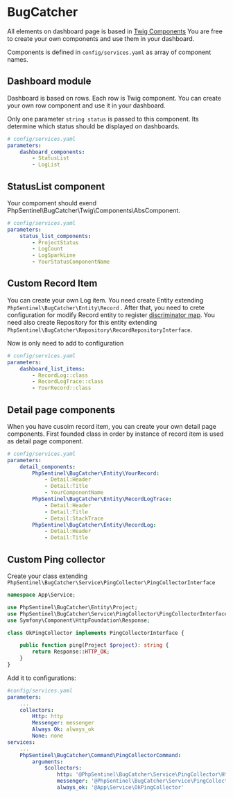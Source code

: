 # BugCatcher

All elements on dashboard page is based in [Twig Components](https://symfony.com/bundles/ux-twig-component/current/index.html)
You are free to create your own components and use them in your dashboard.

Components is defined in ```config/services.yaml``` as array of component names.

## Dashboard module

Dashboard is based on rows. Each row is Twig component.
You can create your own row component and use it in your dashboard.

Only one parameter ```string status``` is passed to this component. Its determine which status should be displayed on dashboards.

```yaml
# config/services.yaml
parameters:
    dashboard_components:
        - StatusList
        - LogList
```

## StatusList component

Your compoment should exend PhpSentinel\BugCatcher\Twig\Components\AbsComponent.

```yaml
# config/services.yaml
parameters:
    status_list_components:
        - ProjectStatus
        - LogCount
        - LogSparkLine
        - YourStatusComponentName
```

## Custom Record Item

You can create your own Log item. You need create Entity extending ```PhpSentinel\BugCatcher\Entity\Record``` .
After that, you need to crete configuration for modify Record entity to register
[discriminator map](https://www.doctrine-project.org/projects/doctrine-orm/en/3.2/reference/inheritance-mapping.html#line-number-e541161234d47fae4bc4a6f94cf602c400e585ab-29).
You need also create Repository for this entity extending ```PhpSentinel\BugCatcher\Repository\RecordRepositoryInterface```.

Now is only need to add to configuration

```yaml
# config/services.yaml
parameters:
    dashboard_list_items:
        - RecordLog::class
        - RecordLogTrace::class
        - YourRecord::class
```

## Detail page components

When you have cusoim record item, you can create your own detail page components.
First founded class in order by instance of record item is used as detail page component.

```yaml
# config/services.yaml
parameters:
    detail_components:
        PhpSentinel\BugCatcher\Entity\YourRecord:
            - Detail:Header
            - Detail:Title
            - YourComponentName
        PhpSentinel\BugCatcher\Entity\RecordLogTrace:
            - Detail:Header
            - Detail:Title
            - Detail:StackTrace
        PhpSentinel\BugCatcher\Entity\RecordLog:
            - Detail:Header
            - Detail:Title
```

## Custom Ping collector

Create  your class extending ```PhpSentinel\BugCatcher\Service\PingCollector\PingCollectorInterface```

```php
namespace App\Service;

use PhpSentinel\BugCatcher\Entity\Project;
use PhpSentinel\BugCatcher\Service\PingCollector\PingCollectorInterface;
use Symfony\Component\HttpFoundation\Response;

class OkPingCollector implements PingCollectorInterface {

	public function ping(Project $project): string {
		return Response::HTTP_OK;
	}
}
```

Add it to configurations:
```yaml
#config/services.yaml
parameters:
    ...
    collectors:
        Http: http
        Messenger: messenger
        Always Ok: always_ok
        None: none
services:
    ...
    PhpSentinel\BugCatcher\Command\PingCollectorCommand:
        arguments:
            $collectors:
                http: '@PhpSentinel\BugCatcher\Service\PingCollector\HttpPingCollector'
                messenger: '@PhpSentinel\BugCatcher\Service\PingCollector\MessengerCollector'
                always_ok: '@App\Service\OkPingCollector'
```
